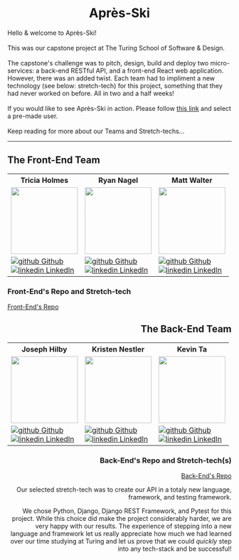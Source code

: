 <h1 align="center"> Après-Ski </h1>

Hello & welcome to Après-Ski!
<br>
<br>
This was our capstone project at The Turing School of Software & Design. 
<br>
<br>
The capstone's challenge was to pitch, design, build and deploy two micro-services: a back-end RESTful API, and a front-end React web application. However, there was an added twist. Each team had to impliment a new technology (see below: stretch-tech) for this project, something that they had never worked on before. All in two and a half weeks!
<br>
<br>
If you would like to see Après-Ski in action. Please follow [this link](https://apres-ski-fe.vercel.app/) and select a pre-made user.
<br>
<br>
Keep reading for more about our Teams and Stretch-techs...

---

## The Front-End Team

<table>
  <tr>
    <th>Tricia Holmes</th>
    <th>Ryan Nagel</th>
    <th>Matt Walter</th>
  </tr>
  <tr>
    <td><img width="150px" src="https://media.licdn.com/dms/image/D4E03AQF88CLqrqQ1uA/profile-displayphoto-shrink_800_800/0/1663436465329?e=1680739200&v=beta&t=2cbhih9hldc3dkTuiAK5uBr0ZsaVKiTwM4349AAAd-o"></td>
    <td><img width="150px" src="https://avatars.githubusercontent.com/u/108195380?v=4"></td>
    <td><img width="150px" src="https://avatars.githubusercontent.com/u/106847513?v=4"></td>
  </tr>
 
  <tr>
    <td>
      <a href="https://github.com/tricia-holmes"  rel="nofollow noreferrer">
          <img src="https://i.stack.imgur.com/tskMh.png" alt="github"> Github
        </a><br>
      <a href="https://www.linkedin.com/in/triciaholmes/" rel="nofollow noreferrer">
    <img src="https://i.stack.imgur.com/gVE0j.png" alt="linkedin"> LinkedIn
        </a>
    </td>
    <td>
      <a href="https://github.com/Nagel29"  rel="nofollow noreferrer">
          <img src="https://i.stack.imgur.com/tskMh.png" alt="github"> Github
        </a><br>
      <a href="https://www.linkedin.com/in/ryan-nagel-000280173/" rel="nofollow noreferrer">
    <img src="https://i.stack.imgur.com/gVE0j.png" alt="linkedin"> LinkedIn
        </a>
    </td>
    <td>
      <a href="https://github.com/MattWalterTX" rel="nofollow noreferrer">
          <img src="https://i.stack.imgur.com/tskMh.png" alt="github"> Github
            </a><br>
            <a href="https://www.linkedin.com/in/matt-walter-67b810246/" rel="nofollow noreferrer">
    <img src="https://i.stack.imgur.com/gVE0j.png" alt="linkedin"> LinkedIn                                                         
        </a><br>
    </td>
  </tr>
</table>

<h3>Front-End's Repo and Stretch-tech</h3>

[Front-End's Repo](https://github.com/Apres-Ski/Apres-Ski-FE)

<div align='right'>
<h2>The Back-End Team</h2>
<table>
<tr>
<th>Joseph Hilby</th>
<th>Kristen Nestler</th>
<th>Kevin Ta</th>
</tr>
<tr>
<td><img width="150px" src="https://media.licdn.com/dms/image/C4E03AQEdZUKFgryaqg/profile-displayphoto-shrink_800_800/0/1567961066772?e=1680739200&v=beta&t=TFQt8RiDDMpJHbytApiShBpLVCCZlfeuUwLffp95tG8"></td>
<td><img width="150px" src="https://media.licdn.com/dms/image/D4E03AQESEnUYGJprLA/profile-displayphoto-shrink_800_800/0/1673023729512?e=1680739200&v=beta&t=PhhX0_wEMPxiu2nO-OfDyCv73Ro_iyyGPjQ4YUnXSC4"></td>
<td><img width="150px" src="https://avatars.githubusercontent.com/u/36166420?v=4"></td>
</tr>

<tr>
<td>
<a href="https://github.com/josephhilby" rel="nofollow noreferrer">
<img src="https://i.stack.imgur.com/tskMh.png" alt="github"> Github
</a><br>
<a href="https://www.linkedin.com/in/josephmhilby" rel="nofollow noreferrer">
<img src="https://i.stack.imgur.com/gVE0j.png" alt="linkedin"> LinkedIn
</a>
</td>
<td>
<a href="https://github.com/knestler" rel="nofollow noreferrer">
<img src="https://i.stack.imgur.com/tskMh.png" alt="github"> Github
</a><br>
<a href="https://www.linkedin.com/in/kristen-nestler/" rel="nofollow noreferrer">
<img src="https://i.stack.imgur.com/gVE0j.png" alt="linkedin"> LinkedIn
</a>
</td>
<td>
<a href="https://github.com/KevinT001" rel="nofollow noreferrer">
<img src="https://i.stack.imgur.com/tskMh.png" alt="github"> Github
</a><br>
<a href="https://www.linkedin.com/in/kevin-ta-b1a36723b/" rel="nofollow noreferrer">
<img src="https://i.stack.imgur.com/gVE0j.png" alt="linkedin"> LinkedIn
</a>
</td>
</tr>
</table>

<h3>Back-End's Repo and Stretch-tech(s)</h3>

[Back-End's Repo](https://github.com/Apres-Ski/Apres_Ski_BE)

<p>Our selected stretch-tech was to create our API in a totaly new language, framework, and testing framework.</p>
<p>We chose Python, Django, Django REST Framework, and Pytest for this project. While this choice did make the project considerably harder, we are very happy with our results. The experience of stepping into a new language and framework let us really appreciate how much we had learned over our time studying at Turing and let us prove that we could <i>quickly</i> step into any tech-stack and be successful!</p>

</div>
